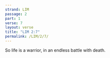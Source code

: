 ```yaml
---
strand: LIM
passage: 2
part: 1
verse: 7
layout: verse
title: "LIM 2:7"
permalink: /LIM/2/7/
---
```

So life is a warrior, in an endless battle with death.
